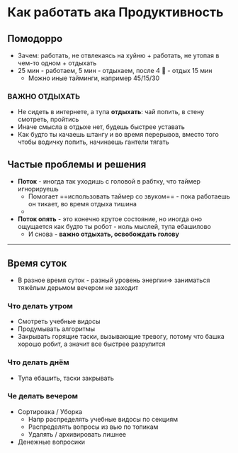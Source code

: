 # Как работать ака Продуктивность

## Помодорро

- Зачем: работать, не отвлекаясь на хуйню + работать, не утопая в чем-то одном + отдыхать
- 25 мин - работаем, 5 мин - отдыхаем, после 4 🍅 - отдых 15 мин
    - Можно иные тайминги, например 45/15/30
    

### **ВАЖНО ОТДЫХАТЬ**

- Не сидеть в интернете, а тупа **отдыхать**: чай попить, в стену смотреть, пройтись
- Иначе смысла в отдыхе нет, будешь быстрее уставать
- Как будто ты качаешь штангу и во время перерывов, вместо того чтобы водичку попить, начинаешь гантели тягать

## Частые проблемы и решения

- **Поток** - иногда так уходишь с головой в рабтку, что таймер игнорируешь
	- Помогает ==использовать таймер со звуком== - пока работаешь он тикает, во время отдыха тишина
    - 
- **Поток опять** - это конечно крутое состояние, но иногда оно ощущается как будто ты робот - ноль мыслей, тупа ебашилово
    - И снова - **важно отдыхать, освобождать голову**

---

## Время суток

- В разное время суток - разный уровень энергии⇒ заниматься тяжёлым дерьмом вечером не заходит

### Что делать утром

- Смотреть учебные видосы
- Продумывать алгоритмы
- Закрывать горящие таски, вызывающие тревогу, потому что башка хорошо робит, а значит все быстрее разрулится

### Что делать днём

- Тупа ебашить, таски закрывать

### Че делать вечером

- Сортировка / Уборка
    - Напр распределять учебные видосы по секциям
    - Распределять вопросы из вью по топикам
    - Удалять / архивировать лишнее
- Денежные вопросики